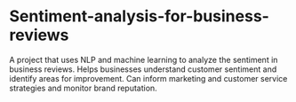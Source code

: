 # Sentiment-analysis-for-business-reviews
A project that uses NLP and machine learning to analyze the sentiment in business reviews. Helps businesses understand customer sentiment and identify areas for improvement. Can inform marketing and customer service strategies and monitor brand reputation.
